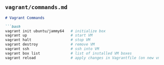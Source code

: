 ## `vagrant/commands.md`
```markdown
# Vagrant Commands

```bash
vagrant init ubuntu/jammy64   # initialize box
vagrant up                    # start VM
vagrant halt                  # stop VM
vagrant destroy               # remove VM
vagrant ssh                   # ssh into VM
vagrant box list              # list of installed VM boxes
vagrant reload                # apply changes in Vagrantfile (on new vm it will delete and create new VM)  
```
